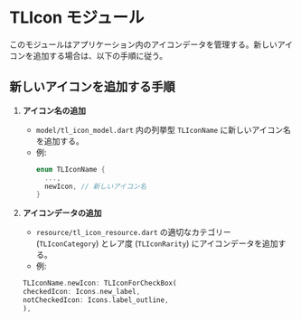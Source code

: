 # TLIcon モジュール

このモジュールはアプリケーション内のアイコンデータを管理する。新しいアイコンを追加する場合は、以下の手順に従う。

## 新しいアイコンを追加する手順

1. **アイコン名の追加**
   - `model/tl_icon_model.dart` 内の列挙型 `TLIconName` に新しいアイコン名を追加する。
   - 例: 
     ```dart
     enum TLIconName {
       ...,
       newIcon, // 新しいアイコン名
     }
     ```

2. **アイコンデータの追加**
   - `resource/tl_icon_resource.dart` の適切なカテゴリー (`TLIconCategory`) とレア度 (`TLIconRarity`) にアイコンデータを追加する。
   - 例: 
    ```dart
    TLIconName.newIcon: TLIconForCheckBox(
    checkedIcon: Icons.new_label,
    notCheckedIcon: Icons.label_outline,
    ),
    ```
